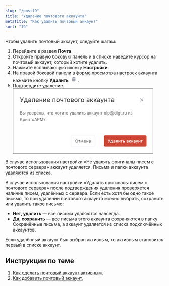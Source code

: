 ```yaml
---
slug: "/post19"
title: "Удаление почтового аккаунта"
metaTitle: "Как удалить почтовый аккаунт"
sort: "19"
---
```

Чтобы удалить почтовый аккаунт, следуйте шагам:

1. Перейдите в раздел **Почта**.    
2. Откройте правую боковую панель и в списке наведите курсор на почтовый аккаунт, который хотите удалить.    
3. Нажмите всплывающую иконку **Настройки**.  
4. На правой боковой панели в форме просмотра настроек аккаунта нажмите кнопку **Удалить** ![Кнопка Удалить](./images/delete-button3.png).    
5. Подтвердите удаление.   
    ![Подтверждение удаления](./images/delete-acc.png "Подтверждение удаления")

В случае использования настройки «Не удалять оригиналы писем с почтового сервера» аккаунт удаляется. Письма и папки аккаунта удаляются из списка. 

В случае использования настройки «Удалять оригиналы писем с почтового сервера» после подтверждения удаления проверяется наличие писем, удалённых с сервера. Если есть хотя бы одно такое письмо, то при удалении почтового аккаунта можно выбрать, сохранить или удалить такое письмо:  

- **Нет, удалить** — все письма удаляются навсегда.  
- **Да, сохранить** — все письма этого аккаунта сохраняются в папку Сохранённые письма, а аккаунт удаляется из списка подключённых аккаунтов.    

Если удалённый аккаунт был выбран активным, то активным становится первый в списке аккаунт.    

## Инструкции по теме

1. [Как сделать почтовый аккаунт активным.](./21-select-account.md)  
2. [Как добавить почтовый аккаунт.](./02-add-account.md)  